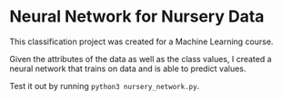 # Neural Network for Nursery Data
This classification project was created for a Machine Learning course.

Given the attributes of the data as well as the class values, I created a neural network that trains on data and is able to predict values.

Test it out by running `python3 nursery_network.py`.
